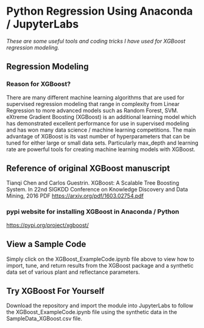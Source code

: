 # Python Regression Using Anaconda / JupyterLabs

*These are some useful tools and coding tricks I have used for XGBoost regression modeling.*

## Regression Modeling
### Reason for XGBoost?
There are many different machine learning algorithms that are used for supervised regression modeling that range in complexity from Linear Regression to more advanced models such as Random Forest, SVM. eXtreme Gradient Boosting (XGBoost) is an additional learning model which has demonstrated excellent performance for use in supervised modeling and has won many data science / machine learning competitions. The main advantage of XGBoost is its vast number of hyperparameters that can be tuned for either large or small data sets. Particularly max_depth and learning rate are powerful tools for creating machine learning models with XGBoost.

## Reference of original XGBoost manuscript
Tianqi Chen and Carlos Guestrin. XGBoost: A Scalable Tree Boosting System. In 22nd SIGKDD Conference on Knowledge Discovery and Data Mining, 2016
PDF https://arxiv.org/pdf/1603.02754.pdf

### pypi website for installing XGBoost in Anaconda / Python
https://pypi.org/project/xgboost/

## View a Sample Code
Simply click on the XGBoost_ExampleCode.ipynb file above to view how to import, tune, and return results from the XGBoost package and a synthetic data set of various plant and reflectance parameters. 

## Try XGBoost For Yourself
Download the repository and import the module into JupyterLabs to follow the XGBoost_ExampleCode.ipynb file using the synthetic data in the SampleData_XGBoost.csv file. 


